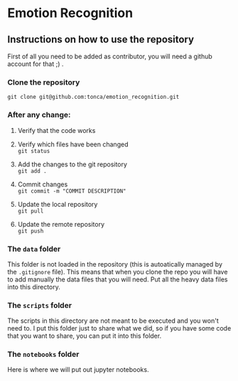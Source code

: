 # Emotion Recognition

## Instructions on how to use the repository

First of all you need to be added as contributor, you will need a github account for that ;) .   

### Clone the repository
`git clone git@github.com:tonca/emotion_recognition.git`

### After any change:

1. Verify that the code works

2. Verify which files have been changed <br/>
`git status`

3. Add the changes to the git repository <br/>
`git add .`

4. Commit changes <br/>
`git commit -m "COMMIT DESCRIPTION"`

5. Update the local repository <br/>
`git pull`

6. Update the remote repository <br/>
`git push`

### The `data` folder

This folder is not loaded in the repository (this is autoatically managed by the `.gitignore` file).
This means that when you clone the repo you will have to add manually the data files that you will need.
Put all the heavy data files into this directory.

### The `scripts` folder

The scripts in this directory are not meant to be executed and you won't need to. 
I put this folder just to share what we did, so if you have some code that you want to share, you can put it into this folder.

### The `notebooks` folder

Here is where we will put out jupyter notebooks.
